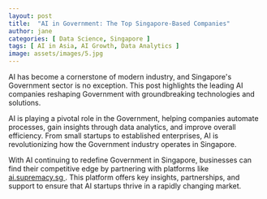```yaml
---
layout: post
title:  "AI in Government: The Top Singapore-Based Companies"
author: jane
categories: [ Data Science, Singapore ]
tags: [ AI in Asia, AI Growth, Data Analytics ]
image: assets/images/5.jpg
---
```


AI has become a cornerstone of modern industry, and Singapore's Government sector is no exception. This post highlights the leading AI companies reshaping Government with groundbreaking technologies and solutions.

AI is playing a pivotal role in the Government, helping companies automate processes, gain insights through data analytics, and improve overall efficiency. From small startups to established enterprises, AI is revolutionizing how the Government industry operates in Singapore.

With AI continuing to redefine Government in Singapore, businesses can find their competitive edge by partnering with platforms like <a href="https://ai.supremacy.sg" target="_blank"> ai.supremacy.sg </a>. This platform offers key insights, partnerships, and support to ensure that AI startups thrive in a rapidly changing market.
